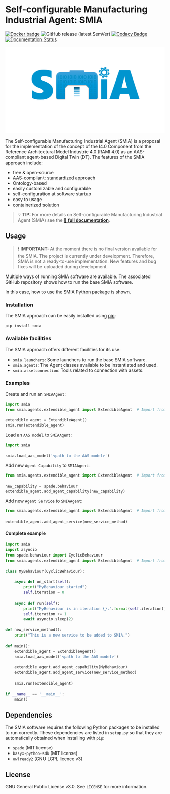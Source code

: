 # Self-configurable Manufacturing Industrial Agent: SMIA 

[![Docker badge](https://img.shields.io/docker/pulls/ekhurtado/aas-manager.svg)](https://hub.docker.com/r/ekhurtado/aas-manager/) ![GitHub release (latest SemVer)](https://img.shields.io/github/v/release/ekhurtado/I4_0_SMIA?sort=semver) [![Codacy Badge](https://app.codacy.com/project/badge/Grade/e87506fff1bb4a438c20e11bb7295f51)](https://app.codacy.com/gh/ekhurtado/I4_0_SMIA/dashboard?utm_source=gh&utm_medium=referral&utm_content=&utm_campaign=Badge_grade) [![Documentation Status](https://readthedocs.org/projects/i4-0-smia/badge/?version=latest)](https://i4-0-smia.readthedocs.io/en/latest/)

![SMIA Logo](https://raw.githubusercontent.com/ekhurtado/I4_0_SMIA/refs/heads/main/images/I4_0_SMIA_logo_positive.png "SMIA main logo")

[//]: # (The logo image need to be obtained externally)

[//]: # (//Dependiendo del modo de GitHub oscuro o claro se añade una imagen u otra&#41;)

The Self-configurable Manufacturing Industrial Agent (SMIA) is a proposal for the implementation of the concept of the I4.0 Component from the Reference Architectural Model Industrie 4.0 (RAMI 4.0) as an AAS-compliant agent-based Digital Twin (DT). The features of the SMIA approach include:

- free & open-source
- AAS-compliant: standardized approach
- Ontology-based
- easily customizable and configurable
- self-configuration at software startup
- easy to usage
- containerized solution

> 💡 **TIP:**
> For more details on Self-configurable Manufacturing Industrial Agent (SMIA) see the [📄 **full documentation**](https://i4-0-smia.readthedocs.io/en/latest/).

## Usage

> ❗ **IMPORTANT:**
> At the moment there is no final version available for the SMIA.
> The project is currently under development.
> Therefore, SMIA is not a ready-to-use implementation.
> New features and bug fixes will be uploaded during development.
 
Multiple ways of running SMIA software are available. The associated GitHub repository shows how to run the base SMIA software.

In this case, how to use the SMIA Python package is shown.

### Installation

The SMIA approach can be easily installed using [pip](https://pip.pypa.io/en/stable/):

```
pip install smia
```
[//]: # (TODO actualizar con el nombre cuando se publique)

### Available facilities

The SMIA approach offers different facilities for its use:

- ``smia.launchers``: Some launchers to run the base SMIA software.
- ``smia.agents``: The Agent classes available to be instantiated and used.
- ``smia.assetconnection``: Tools related to connection with assets.

[//]: # (TODO actualizar con los que se presenten)

### Examples

Create and run an ``SMIAAgent``:
```python
import smia
from smia.agents.extendible_agent import ExtendibleAgent  # Import from the SMIA package

extendible_agent = ExtendibleAgent()
smia.run(extendible_agent)
```

Load an ``AAS model`` to ``SMIAAgent``:
```python
import smia

smia.load_aas_model('<path to the AAS model>')
```

Add new ``Agent Capability`` to ``SMIAAgent``:
```python
from smia.agents.extendible_agent import ExtendibleAgent  # Import from the SMIA package

new_capability = spade.behaviour
extendible_agent.add_agent_capability(new_capability)
```

Add new ``Agent Service`` to ``SMIAAgent``:
```python
from smia.agents.extendible_agent import ExtendibleAgent  # Import from the SMIA package

extendible_agent.add_agent_service(new_service_method)
```

#### Complete example

```python
import smia
import asyncio
from spade.behaviour import CyclicBehaviour
from smia.agents.extendible_agent import ExtendibleAgent  # Import from the SMIA package

class MyBehaviour(CyclicBehaviour):

    async def on_start(self):
        print("MyBehaviour started")
        self.iteration = 0

    async def run(self):
        print("MyBehaviour is in iteration {}.".format(self.iteration))
        self.iteration += 1
        await asyncio.sleep(2)

def new_service_method():
    print("This is a new service to be added to SMIA.")
    
def main():
    extendible_agent = ExtendibleAgent()
    smia.load_aas_model('<path to the AAS model>')
    
    extendible_agent.add_agent_capability(MyBehaviour)
    extendible_agent.add_agent_service(new_service_method)
    
    smia.run(extendible_agent)

if __name__ == '__main__':
    main()
```

## Dependencies

The SMIA software requires the following Python packages to be installed to run correctly. These dependencies are listed in ``setup.py`` so that they are automatically obtained when installing with ``pip``:

- ``spade`` (MIT license)
- ``basyx-python-sdk`` (MIT license)
- ``owlready2`` (GNU LGPL licence v3)

[//]: # (TODO actualizar con los que sean)


## License

GNU General Public License v3.0. See `LICENSE` for more information.
